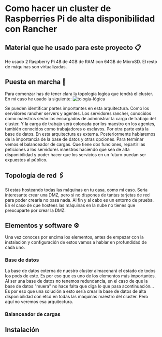 # Como hacer un cluster de Raspberries Pi de alta disponibilidad con Rancher
## Material que he usado para este proyecto 📋
He usado 2 Raspberry Pi 4B de 4GB de RAM con 64GB de MicroSD.
El resto de máquinas son virtualizadas.

## Puesta en marcha 🚀
Para comenzar has de tener clara la topología logíca que tendrá el cluster. En mi caso he usado la siguiente:
![tología-lógica](https://rancher.com/docs/img/rancher/k3s-architecture-ha-server.png)

Se pueden identificar partes importantes en esta arquitectura. Como los servidores rancher servers y agentes. Los servidores rancher, conocidos como maestros serán los encargados de administrar la carga de trabajo del cluster. Y la carga de trabajo será colocada por los maestro en los agentes, también conocidos como trabajadores o esclavos.
Por otra parte está la base de datos. En esta arquitectura es externa. Posteriormente hablaremos de la importancia de la base de datos y otras opciones.
Para terminar vemos el balanceador de cargas. Que tiene dos funciones, repartir las peticiones a los servidores maestros haciendo que sea de alta disponibilidad y poder hacer que los servicios en un futuro puedan ser expuestos al público.

## Topología de red 🖇️
Si estas hosteando todas las máquinas en tu casa, como mi caso. Sería interesante crear una DMZ, pero si no dispones de tantas tarjetas de red para poder crearla no pasa nada. Al fin y al cabo es un entorno de prueba. En el caso de que hostees las máquinas en la nube no tienes que preocuparte por crear la DMZ.

## Elementos y software ⚙️
Una vez conoces por encima los elementos, antes de empezar con la instalación y configuración de estos vamos a hablar en profundidad de cada uno.

### Base de datos
La base de datos externa de nuestro cluster almacenará el estado de todos los pods de este. Es por eso que es uno de los elementos más importantes. Al ser una base de datos no tenemos redundancia, en el caso de que la base de datos "muera" no hace falta que diga lo que pasa acontinuación... Es por eso que una solución a esto sería crear la base de datos de alta disponibilidad con etcd en todas las máquinas maestro del cluster. Pero aquí no veremos esa arquitectura.

### Balanceador de cargas


## Instalación




